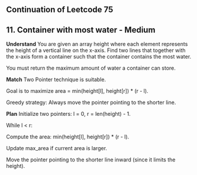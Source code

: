 ## Continuation of Leetcode 75
## 11. Container with most water - Medium
**Understand**
You are given an array height where each element represents the height of a vertical line on the x-axis. Find two lines that together with the x-axis form a container such that the container contains the most water.

You must return the maximum amount of water a container can store.

**Match**
Two Pointer technique is suitable.

Goal is to maximize area = min(height[l], height[r]) * (r - l).

Greedy strategy: Always move the pointer pointing to the shorter line.

**Plan**
Initialize two pointers: l = 0, r = len(height) - 1.

While l < r:

Compute the area: min(height[l], height[r]) * (r - l).

Update max_area if current area is larger.

Move the pointer pointing to the shorter line inward (since it limits the height).